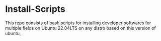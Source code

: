 # Install-Scripts
This repo consists of bash scripts for installing developer softwares for multiple fields on Ubuntu 22.04LTS on any distro based on this version of ubuntu,
